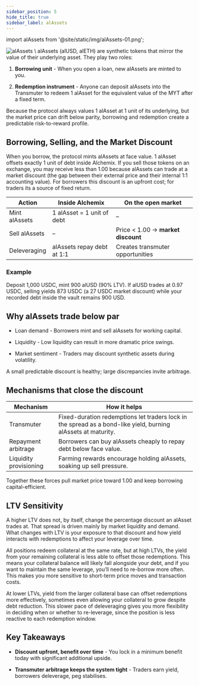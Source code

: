 ```yaml
---
sidebar_position: 5
hide_title: true
sidebar_label: alAssets
---
```


import alAssets from '@site/static/img/alAssets-01.png';

<!-- TODO -->

<img src={alAssets} alt="alAssets" class="banner-spacing" />
\
alAssets (alUSD, alETH) are synthetic tokens that mirror the value of their underlying asset. They play two roles:

1. **Borrowing unit** - When you open a loan, new alAssets are minted to you.

2. **Redemption instrument** - Anyone can deposit alAssets into the Transmuter to redeem 1 alAsset for the equivalent value of the MYT after a fixed term.

Because the protocol always values 1 alAsset at 1 unit of its underlying, but the market price can drift below parity, borrowing and redemption create a predictable risk-to-reward profile.

## Borrowing, Selling, and the Market Discount

When you borrow, the protocol mints alAssets at face value. 1 alAsset offsets exactly 1 unit of debt inside Alchemix. If you sell those tokens on an exchange, you may receive less than 1.00 because alAssets can trade at a market discount (the gap between their external price and their internal 1:1 accounting value). For borrowers this discount is an upfront cost; for traders its a source of fixed return.

| Action        | Inside Alchemix            | On the open market                 |
| ------------- | -------------------------- | ---------------------------------- |
| Mint alAssets | 1 alAsset = 1 unit of debt | –                                  |
| Sell alAssets | –                          | Price < 1.00 → **market discount** |
| Deleveraging  | alAssets repay debt at 1:1 | Creates transmuter opportunities   |

### Example

Deposit 1,000 USDC, mint 900 alUSD (90% LTV). If alUSD trades at 0.97 USDC, selling yields 873 USDC (a 27 USDC market discount) while your recorded debt inside the vault remains 900 USD.

## Why alAssets trade below par

- Loan demand - Borrowers mint and sell alAssets for working capital.

- Liquidity - Low liquidity can result in more dramatic price swings.

- Market sentiment - Traders may discount synthetic assets during volatility.

A small predictable discount is healthy; large discrepancies invite arbitrage.

## Mechanisms that close the discount

| Mechanism              | How it helps                                                                                                  |
| ---------------------- | ------------------------------------------------------------------------------------------------------------- |
| Transmuter             | Fixed-duration redemptions let traders lock in the spread as a bond-like yield, burning alAssets at maturity. |
| Repayment arbitrage    | Borrowers can buy alAssets cheaply to repay debt below face value.                                            |
| Liquidity provisioning | Farming rewards encourage holding alAssets, soaking up sell pressure.                                         |

Together these forces pull market price toward 1.00 and keep borrowing capital-efficient.

## LTV Sensitivity

A higher LTV does not, by itself, change the percentage discount an alAsset trades at. That spread is driven mainly by market liquidity and demand. What changes with LTV is your exposure to that discount and how yield interacts with redemptions to affect your leverage over time.

All positions redeem collateral at the same rate, but at high LTVs, the yield from your remaining collateral is less able to offset those redemptions. This means your collateral balance will likely fall alongside your debt, and if you want to maintain the same leverage, you’ll need to re-borrow more often. This makes you more sensitive to short-term price moves and transaction costs.

At lower LTVs, yield from the larger collateral base can offset redemptions more effectively, sometimes even allowing your collateral to grow despite debt reduction. This slower pace of deleveraging gives you more flexibility in deciding when or whether to re-leverage, since the position is less reactive to each redemption window.

## Key Takeaways

- **Discount upfront, benefit over time** - You lock in a minimum benefit today with significant additional upside.

- **Transmuter arbitrage keeps the system tight** - Traders earn yield, borrowers deleverage, peg stabilises.
